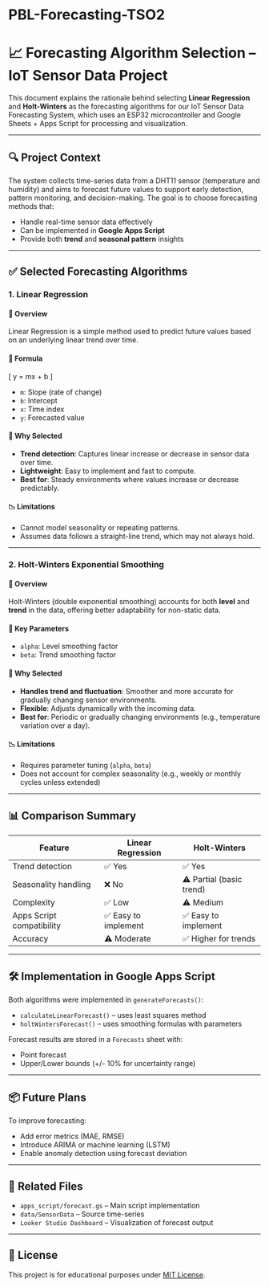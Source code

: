 # PBL-Forecasting-TSO2

# 📈 Forecasting Algorithm Selection – IoT Sensor Data Project

This document explains the rationale behind selecting **Linear Regression** and **Holt-Winters** as the forecasting algorithms for our IoT Sensor Data Forecasting System, which uses an ESP32 microcontroller and Google Sheets + Apps Script for processing and visualization.

---

## 🔍 Project Context

The system collects time-series data from a DHT11 sensor (temperature and humidity) and aims to forecast future values to support early detection, pattern monitoring, and decision-making. The goal is to choose forecasting methods that:
- Handle real-time sensor data effectively
- Can be implemented in **Google Apps Script**
- Provide both **trend** and **seasonal pattern** insights

---

## ✅ Selected Forecasting Algorithms

### 1. **Linear Regression**

#### 📌 Overview
Linear Regression is a simple method used to predict future values based on an underlying linear trend over time.

#### 📐 Formula
\[
y = mx + b
\]

- `m`: Slope (rate of change)
- `b`: Intercept
- `x`: Time index
- `y`: Forecasted value

#### 🧠 Why Selected
- **Trend detection**: Captures linear increase or decrease in sensor data over time.
- **Lightweight**: Easy to implement and fast to compute.
- **Best for**: Steady environments where values increase or decrease predictably.

#### 📉 Limitations
- Cannot model seasonality or repeating patterns.
- Assumes data follows a straight-line trend, which may not always hold.

---

### 2. **Holt-Winters Exponential Smoothing**

#### 📌 Overview
Holt-Winters (double exponential smoothing) accounts for both **level** and **trend** in the data, offering better adaptability for non-static data.

#### 🧮 Key Parameters
- `alpha`: Level smoothing factor
- `beta`: Trend smoothing factor

#### 🧠 Why Selected
- **Handles trend and fluctuation**: Smoother and more accurate for gradually changing sensor environments.
- **Flexible**: Adjusts dynamically with the incoming data.
- **Best for**: Periodic or gradually changing environments (e.g., temperature variation over a day).

#### 📉 Limitations
- Requires parameter tuning (`alpha`, `beta`)
- Does not account for complex seasonality (e.g., weekly or monthly cycles unless extended)

---

## 📊 Comparison Summary

| Feature                  | Linear Regression      | Holt-Winters              |
|--------------------------|------------------------|---------------------------|
| Trend detection          | ✅ Yes                 | ✅ Yes                    |
| Seasonality handling     | ❌ No                  | ⚠️ Partial (basic trend)  |
| Complexity               | ✅ Low                 | ⚠️ Medium                 |
| Apps Script compatibility| ✅ Easy to implement   | ✅ Easy to implement      |
| Accuracy                 | ⚠️ Moderate            | ✅ Higher for trends      |

---

## 🛠 Implementation in Google Apps Script

Both algorithms were implemented in `generateForecasts()`:

- `calculateLinearForecast()` – uses least squares method
- `holtWintersForecast()` – uses smoothing formulas with parameters

Forecast results are stored in a `Forecasts` sheet with:
- Point forecast
- Upper/Lower bounds (+/- 10% for uncertainty range)

---

## 📦 Future Plans
To improve forecasting:
- Add error metrics (MAE, RMSE)
- Introduce ARIMA or machine learning (LSTM)
- Enable anomaly detection using forecast deviation

---

## 📁 Related Files
- `apps_script/forecast.gs` – Main script implementation
- `data/SensorData` – Source time-series
- `Looker Studio Dashboard` – Visualization of forecast output

---

## 🔗 License
This project is for educational purposes under [MIT License](LICENSE).
